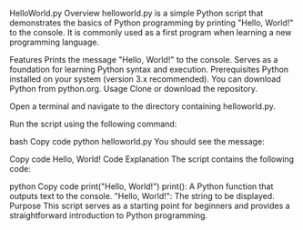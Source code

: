 HelloWorld.py
Overview
helloworld.py is a simple Python script that demonstrates the basics of Python programming by printing "Hello, World!" to the console. It is commonly used as a first program when learning a new programming language.

Features
Prints the message "Hello, World!" to the console.
Serves as a foundation for learning Python syntax and execution.
Prerequisites
Python installed on your system (version 3.x recommended).
You can download Python from python.org.
Usage
Clone or download the repository.

Open a terminal and navigate to the directory containing helloworld.py.

Run the script using the following command:

bash
Copy code
python helloworld.py
You should see the message:

Copy code
Hello, World!
Code Explanation
The script contains the following code:

python
Copy code
print("Hello, World!")
print(): A Python function that outputs text to the console.
"Hello, World!": The string to be displayed.
Purpose
This script serves as a starting point for beginners and provides a straightforward introduction to Python programming.

